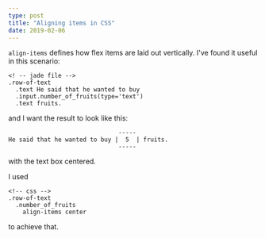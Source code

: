```yaml
---
type: post
title: "Aligning items in CSS"
date: 2019-02-06
---
```


`align-items` defines how flex items are laid out vertically.
I've found it useful in this scenario:

```
<! -- jade file -->
.row-of-text
  .text He said that he wanted to buy 
  .input.number_of_fruits(type='text')
  .text fruits.
```

and I want the result to look like this:
```
                               -----
He said that he wanted to buy |  5  | fruits.
                               -----
```
with the text box centered.

I used
```
<!-- css -->
.row-of-text
  .number_of_fruits
    align-items center
```
to achieve that.


